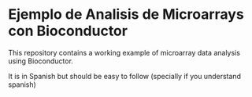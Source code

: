 # Ejemplo de Analisis de Microarrays con Bioconductor

This repository contains a working example of microarray data analysis using Bioconductor.

It is in Spanish but should be easy to follow (specially if you understand spanish)

